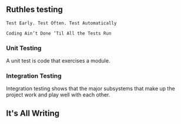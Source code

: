 ## Ruthles testing

```
Test Early. Test Often. Test Automatically
```

```
Coding Ain’t Done ’Til All the Tests Run
```

### Unit Testing
A unit test is code that exercises a module.

### Integration Testing
Integration testing shows that the major subsystems that make up the
project work and play well with each other.

## It's All Writing
